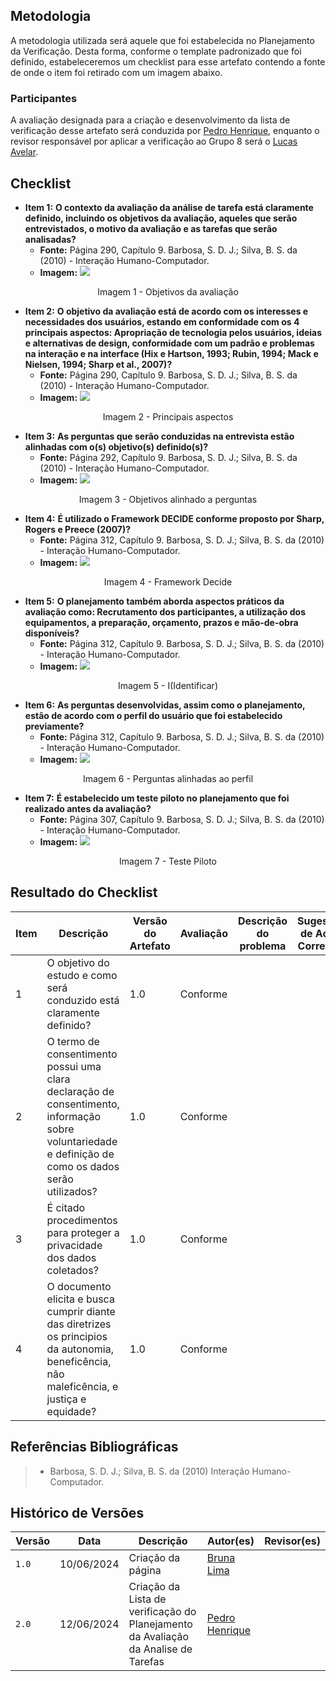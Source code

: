 ## Metodologia
A metodologia utilizada será aquele que foi estabelecida no Planejamento da Verificação. Desta forma, conforme o template padronizado que foi definido, estabeleceremos um checklist para esse artefato contendo a fonte de onde o item foi retirado com um imagem abaixo. 

### Participantes
A avaliação designada para a criação e desenvolvimento da lista de verificação desse artefato será conduzida por [Pedro Henrique](https://github.com/PedroHhenriq), enquanto o revisor responsável por aplicar a verificação ao Grupo 8 será o [Lucas Avelar](https://github.com/LucasAvelar2711).

## Checklist


- **Item 1:** **O contexto da avaliação da análise de tarefa está claramente definido, incluindo os objetivos da avaliação, aqueles que serão entrevistados, o motivo da avaliação e as tarefas que serão analisadas?** 
    - **Fonte:** Página 290, Capítulo 9. Barbosa, S. D. J.; Silva, B. S. da (2010) - Interação Humano-Computador.
    - **Imagem:** ![](img/Plan_Av_A_1.png)
<p align="center">Imagem 1 - Objetivos da avaliação </p>

- **Item 2:** **O objetivo da avaliação está de acordo com os interesses e necessidades dos usuários, estando em conformidade com os 4 principais aspectos:  Apropriação de tecnologia pelos usuários, ideias e alternativas de design, conformidade com um padrão e problemas na interação e na interface (Hix e Hartson, 1993; Rubin, 1994; Mack e Nielsen, 1994; Sharp et al., 2007)?** 
    - **Fonte:** Página 290, Capítulo 9. Barbosa, S. D. J.; Silva, B. S. da (2010) - Interação Humano-Computador.
    - **Imagem:** ![](img/Plan_Av_A_2.png)
<p align="center">Imagem 2 - Principais aspectos  </p>

- **Item 3:** **As perguntas que serão conduzidas na entrevista estão alinhadas com o(s) objetivo(s) definido(s)?** 
    - **Fonte:** Página 292, Capítulo 9. Barbosa, S. D. J.; Silva, B. S. da (2010) - Interação Humano-Computador. 
    - **Imagem:** ![](img/Plan_Av_A_3.png)
<p align="center">Imagem 3 -  Objetivos alinhado a perguntas </p>

- **Item 4:** **É utilizado o Framework DECIDE conforme proposto por Sharp, Rogers e Preece (2007)?** 
    - **Fonte:** Página 312, Capítulo 9. Barbosa, S. D. J.; Silva, B. S. da (2010) - Interação Humano-Computador.
    - **Imagem:** ![](img/Plan_Av_A_4.png)
<p align="center">Imagem 4 - Framework Decide </p>

- **Item 5:** **O planejamento também aborda aspectos práticos da avaliação como: Recrutamento dos participantes, a utilização dos equipamentos, a preparação, orçamento, prazos e mão-de-obra disponíveis?** 
    - **Fonte:** Página 312, Capítulo 9. Barbosa, S. D. J.; Silva, B. S. da (2010) - Interação Humano-Computador.
    - **Imagem:** ![](img/Plan_Av_A_5.png)
<p align="center">Imagem 5 - I(Identificar) </p>

- **Item 6:** **As perguntas desenvolvidas, assim como o planejamento, estão de acordo com o perfil do usuário que foi estabelecido previamente?** 
    - **Fonte:** Página 312, Capítulo 9. Barbosa, S. D. J.; Silva, B. S. da (2010) - Interação Humano-Computador. 
    - **Imagem:** ![](img/Plan_Av_A_6.png)
<p align="center">Imagem 6 - Perguntas alinhadas ao perfil </p>

- **Item 7:** **É estabelecido um teste piloto no planejamento que foi realizado antes da avaliação?** 
    - **Fonte:** Página 307, Capítulo 9. Barbosa, S. D. J.; Silva, B. S. da (2010) - Interação Humano-Computador.
    - **Imagem:** ![](img/Plan_Av_A_7.png)
<p align="center">Imagem 7 - Teste Piloto </p>

## Resultado do Checklist

<center> 

| Item | Descrição      | Versão do Artefato | Avaliação      | Descrição do problema | Sugestão de Ação Corretiva | Observações |
| ---- | -------------- | ------------------ | -------------- | --------------------- | -------------------------- | ----------- |
|  1   | O objetivo do estudo e como será conduzido está claramente definido? | 1.0 | Conforme |  | |
|  2   | O termo de consentimento possui uma clara declaração de consentimento, informação sobre voluntariedade e definição de como os dados serão utilizados? | 1.0 | Conforme |  |  | |
|  3   | É citado procedimentos para proteger a privacidade dos dados coletados? | 1.0 | Conforme |  | |
|  4   | O documento elicita e busca cumprir diante das diretrizes os principios da autonomia, beneficência, não maleficência, e justiça e equidade? | 1.0 | Conforme |  | |

</center>

## Referências Bibliográficas
> - Barbosa, S. D. J.; Silva, B. S. da (2010) Interação Humano-Computador.

## Histórico de Versões

| Versão |    Data    | Descrição                                 | Autor(es)                                       | Revisor(es)                                    |
| ------ | :--------: | ----------------------------------------- | ----------------------------------------------- | ---------------------------------------------- |
| `1.0`   | 10/06/2024 | Criação da página                         | [Bruna Lima](https://github.com/libruna) |   |
| `2.0`   | 12/06/2024 |   Criação da Lista de verificação do Planejamento da Avaliação da Analise de Tarefas                      | [Pedro Henrique](https://github.com/PedroHhenriq) |   |